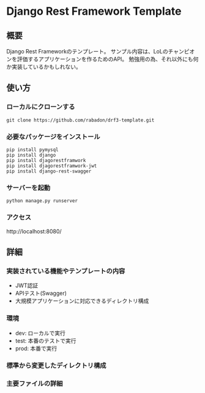 # Django Rest Framework Template

## 概要
Django Rest Frameworkのテンプレート。
サンプル内容は、LoLのチャンピオンを評価するアプリケーションを作るためのAPI。
勉強用の為、それ以外にも何か実装しているかもしれない。

## 使い方

### ローカルにクローンする
`git clone https://github.com/rabadon/drf3-template.git`

### 必要なパッケージをインストール
```
pip install pymysql
pip install django
pip install djagorestframwork
pip install djagorestframwork-jwt
pip install django-rest-swagger
```

### サーバーを起動
`python manage.py runserver`


### アクセス
http://localhost:8080/

## 詳細
### 実装されている機能やテンプレートの内容
- JWT認証
- APIテスト(Swagger)
- 大規模アプリケーションに対応できるディレクトリ構成


### 環境
- dev: ローカルで実行
- test: 本番のテストで実行
- prod: 本番で実行

### 標準から変更したディレクトリ構成
### 主要ファイルの詳細
